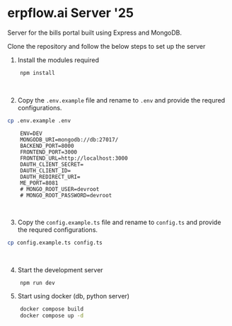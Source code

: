 # erpflow.ai Server '25

Server for the bills portal built using Express and MongoDB.


Clone the repository and follow the below steps to set up the server

1. Install the modules required

```bash
    npm install  
```

<br>

2. Copy the ```.env.example``` file and rename to ```.env``` and provide the requred configurations.
```bash
cp .env.example .env
```
```environment
    ENV=DEV
    MONGODB_URI=mongodb://db:27017/
    BACKEND_PORT=8000
    FRONTEND_PORT=3000
    FRONTEND_URL=http://localhost:3000
    DAUTH_CLIENT_SECRET=
    DAUTH_CLIENT_ID=
    DAUTH_REDIRECT_URI=
    ME_PORT=8081
    # MONGO_ROOT_USER=devroot
    # MONGO_ROOT_PASSWORD=devroot
```

<br>

3. Copy the ```config.example.ts``` file and rename to ```config.ts``` and provide the requred configurations.
```bash
cp config.example.ts config.ts
```

<br>

4. Start the development server

```bash
    npm run dev
```

5. Start using docker (db, python server)

```bash
    docker compose build
    docker compose up -d
```

